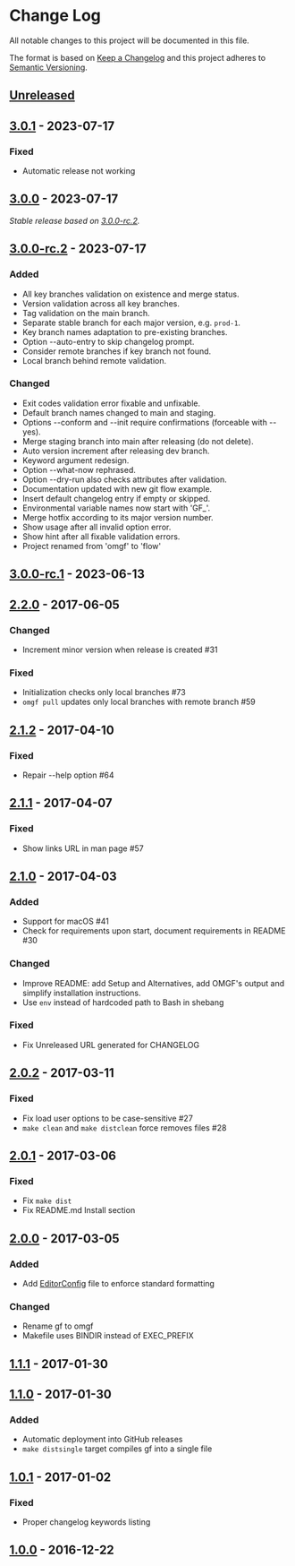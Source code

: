 # Change Log
All notable changes to this project will be documented in this file.

The format is based on [Keep a Changelog](http://keepachangelog.com/)
and this project adheres to [Semantic Versioning](http://semver.org/).

## [Unreleased]

## [3.0.1] - 2023-07-17

### Fixed

- Automatic release not working

## [3.0.0] - 2023-07-17

_Stable release based on [3.0.0-rc.2]._

## [3.0.0-rc.2] - 2023-07-17

### Added
 - All key branches validation on existence and merge status.
 - Version validation across all key branches.
 - Tag validation on the main branch.
 - Separate stable branch for each major version, e.g. `prod-1`.
 - Key branch names adaptation to pre-existing branches.
 - Option --auto-entry to skip changelog prompt.
 - Consider remote branches if key branch not found.
 - Local branch behind remote validation.

### Changed
 - Exit codes validation error fixable and unfixable.
 - Default branch names changed to main and staging.
 - Options --conform and --init require confirmations (forceable with --yes).
 - Merge staging branch into main after releasing (do not delete).
 - Auto version increment after releasing dev branch.
 - Keyword argument redesign.
 - Option --what-now rephrased.
 - Option --dry-run also checks attributes after validation.
 - Documentation updated with new git flow example.
 - Insert default changelog entry if empty or skipped.
 - Environmental variable names now start with 'GF_'.
 - Merge hotfix according to its major version number.
 - Show usage after all invalid option error.
 - Show hint after all fixable validation errors.
 - Project renamed from 'omgf' to 'flow'

## [3.0.0-rc.1] - 2023-06-13

## [2.2.0] - 2017-06-05
### Changed
 - Increment minor version when release is created #31
 
### Fixed
 - Initialization checks only local branches #73
 - `omgf pull` updates only local branches with remote branch #59

## [2.1.2] - 2017-04-10
### Fixed
 - Repair --help option #64

## [2.1.1] - 2017-04-07
### Fixed
 - Show links URL in man page #57

## [2.1.0] - 2017-04-03
### Added
 - Support for macOS #41
 - Check for requirements upon start, document requirements in README #30

### Changed
 - Improve README: add Setup and Alternatives, add OMGF's output and simplify installation instructions.
 - Use `env` instead of hardcoded path to Bash in shebang

### Fixed
 - Fix Unreleased URL generated for CHANGELOG

## [2.0.2] - 2017-03-11
### Fixed
 - Fix load user options to be case-sensitive #27
 - `make clean` and `make distclean` force removes files #28

## [2.0.1] - 2017-03-06
### Fixed
 - Fix `make dist`
 - Fix README.md Install section

## [2.0.0] - 2017-03-05

### Added
 - Add [EditorConfig](http://editorconfig.org/) file to enforce standard formatting

### Changed
 - Rename gf to omgf
 - Makefile uses BINDIR instead of EXEC_PREFIX

## [1.1.1] - 2017-01-30

## [1.1.0] - 2017-01-30
### Added
 - Automatic deployment into GitHub releases
 - `make distsingle` target compiles gf into a single file

## [1.0.1] - 2017-01-02
### Fixed
 - Proper changelog keywords listing

## [1.0.0] - 2016-12-22

[Unreleased]: https://https://github.com/internetguru/flow/compare/staging...dev
[3.0.1]: https://https://github.com/internetguru/flow/compare/v3.0.0...v3.0.1
[3.0.0]: https://https://github.com/internetguru/flow/compare/v2.2.0...v3.0.0
[3.0.0-rc.2]: https://github.com/internetguru/flow/releases/tag/v2.2.0
[3.0.0-rc.1]: https://github.com/internetguru/flow/releases/tag/v2.2.0
[2.2.0]: https://github.com/internetguru/flow/compare/v2.1.2...v2.2.0
[2.1.2]: https://github.com/internetguru/flow/compare/v2.1.1...v2.1.2
[2.1.1]: https://github.com/internetguru/flow/compare/v2.1.0...v2.1.1
[2.1.0]: https://github.com/internetguru/flow/compare/v2.0.2...v2.1.0
[2.0.2]: https://github.com/internetguru/flow/compare/v2.0.1...v2.0.2
[2.0.1]: https://github.com/internetguru/flow/compare/v2.0.0...v2.0.1
[2.0.0]: https://github.com/internetguru/flow/compare/v1.1.1...v2.0.0
[1.1.1]: https://github.com/internetguru/flow/compare/v1.1.0...v1.1.1
[1.1.0]: https://github.com/internetguru/flow/compare/v1.0.1...v1.1.0
[1.0.1]: https://github.com/internetguru/flow/compare/v1.0.0...v1.0.1
[1.0.0]: https://github.com/internetguru/flow/compare/v0.0.0...v1.0.0
